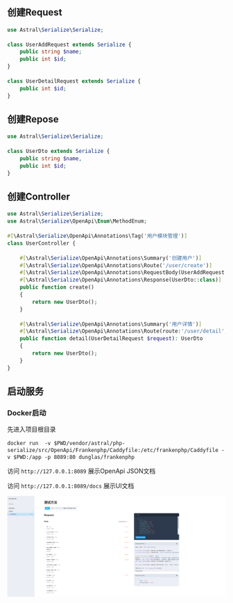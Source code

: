 ## 创建Request

```php
use Astral\Serialize\Serialize;

class UserAddRequest extends Serialize {
    public string $name;
    public int $id;
}

class UserDetailRequest extends Serialize {
    public int $id;
}
```

## 创建Repose
```php
use Astral\Serialize\Serialize;

class UserDto extends Serialize {
    public string $name,
    public int $id;
}
```

## 创建Controller
```php
use Astral\Serialize\Serialize;
use Astral\Serialize\OpenApi\Enum\MethodEnum;

#[\Astral\Serialize\OpenApi\Annotations\Tag('用户模块管理')]
class UserController {

    #[\Astral\Serialize\OpenApi\Annotations\Summary('创建用户')]
    #[\Astral\Serialize\OpenApi\Annotations\Route('/user/create')]
    #[\Astral\Serialize\OpenApi\Annotations\RequestBody(UserAddRequest::class)]
    #[\Astral\Serialize\OpenApi\Annotations\Response(UserDto::class)]
    public function create() 
    {
        return new UserDto(); 
    }
    
    #[\Astral\Serialize\OpenApi\Annotations\Summary('用户详情')]
    #[\Astral\Serialize\OpenApi\Annotations\Route(route:'/user/detail', method: MethodEnum::GET)]
    public function detail(UserDetailRequest $request): UserDto  
    {
        return new UserDto();
    }
}
```
## 启动服务

### Docker启动

先进入项目根目录

```shell
docker run  -v $PWD/vendor/astral/php-serialize/src/OpenApi/Frankenphp/Caddyfile:/etc/frankenphp/Caddyfile -v $PWD:/app -p 8089:80 dunglas/frankenphp
```

访问  `http://127.0.0.1:8089` 展示OpenApi JSON文档

访问 `http://127.0.0.1:8089/docs` 展示UI文档

![UI-IMG](./ui.png)